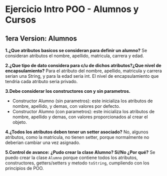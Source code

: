 # Ejercicio Intro POO - Alumnos y Cursos
## 1era Version: Alumnos

**1.¿Que atributos basicos se consideran para definir un alumno?**
Se consideran atributos el nombre, apellido, matricula, carrera y edad.

**2.¿Que tipo de dato considera para c/u de dichos atributos?¿Que nivel de encapsulamiento?**
Para el atributo del nombre, apellido, matricula y carrera serian una String, y para la edad seria int.
El nivel de encapsulamiento que tendria cada atributo seria privado. 

**3.Debe considerar los constructores con y sin parametros.**
* Constructor Alumno (sin parametros): este inicializa los atributos de nombre, apellido, y demas, con valores por defecto.
* Constructor Alumno (con parametros): este inicializa los atributos de nombre, apellido y demas, con valores proporcionados al crear el objeto.

**4.¿Todos los atributos deben tener un setter asociado?**
No, algunos atributos, como la matricula, no tienen setter, porque normalmente no deberian cambiar una vez asignado.

**5.Control de avance:**
**¿Pudo crear la clase Alumno? Sí/No ¿Por qué?**
Se puedo crear la clase `Alumno` porque contiene todos los atributos, constructores, getters/setters y metodo `toString`, cumpliendo con los principios de POO.

